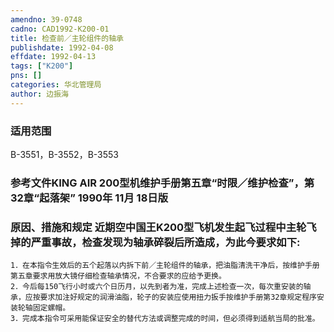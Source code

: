 ```yaml
---
amendno: 39-0748  
cadno: CAD1992-K200-01  
title: 检查前／主轮组件的轴承  
publishdate: 1992-04-08  
effdate: 1992-04-13  
tags: ["K200"]  
pns: []  
categories: 华北管理局  
author: 边振海  
---
```

  
### 适用范围  
B-3551，B-3552，B-3553  
  
<!--more-->  
### 参考文件KING AIR 200型机维护手册第五章“时限／维护检查”，第 32章“起落架” 1990年 11月 18日版  
  
### 原因、措施和规定     近期空中国王K200型飞机发生起飞过程中主轮飞掉的严重事故，检查发现为轴承碎裂后所造成，为此今要求如下:  
    1．在本指令生效后的五个起落以内拆下前／主轮组件的轴承，把油脂清洗干净后，按维护手册第五章要求用放大镜仔细检查轴承情况，不合要求的应给予更换。  
    2．今后每150飞行小时或六个日历月，以先到者为准，完成上述检查一次，每次重安装的轴承，应按要求加注好规定的润滑油脂，轮子的安装应使用扭力扳手按维护手册第32章规定程序安装轮轴固定螺帽。  
    3．完成本指令可采用能保证安全的替代方法或调整完成的时间，但必须得到适航当局的批准。  
  
  
